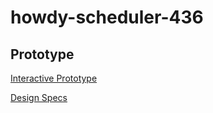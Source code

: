 # howdy-scheduler-436

## Prototype

[Interactive Prototype](https://xd.adobe.com/view/466decbb-adcb-41b8-6141-a5ff8956acb0-305c/)

[Design Specs](https://xd.adobe.com/spec/add1f6e4-9df1-401d-61aa-7abb4db99586-dbe0/)

